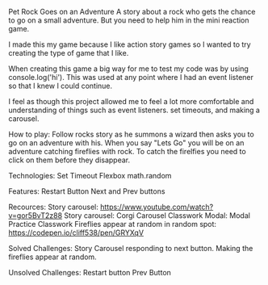 Pet Rock Goes on an Adventure
A story about a rock who gets the chance to go on a small adventure. But you need to help him in the mini reaction game. 

I made this my game because I like action story games so I wanted to try creating the type of game that I like. 

When creating this game a big way for me to test my code was by using console.log('hi'). This was used at any point where I had an event listener so that I knew I could continue. 

I feel as though this project allowed me to feel a lot more comfortable and understanding of things such as event listeners. set timeouts, and making a carousel.

How to play:
Follow rocks story as he summons a wizard then asks you to go on an adventure with his. When you say "Lets Go" you will be on an adventure catching fireflies with rock. To catch the firelfies you need to click on them before they disappear. 

Technologies: 
Set Timeout
Flexbox
math.random

Features: 
Restart Button
Next and Prev buttons

Recources: 
Story carousel: https://www.youtube.com/watch?v=gor5BvT2z88 
Story carousel: Corgi Carousel Classwork
Modal: Modal Practice Classwork
Fireflies appear at random in random spot: https://codepen.io/cliff538/pen/GRYXqV

Solved Challenges: 
Story Carousel responding to next button. 
Making the fireflies appear at random.

Unsolved Challenges:
Restart button
Prev Button 


